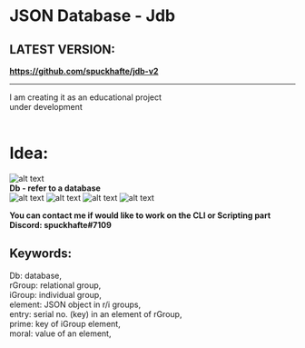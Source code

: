 # JSON Database - Jdb

## LATEST VERSION:
**https://github.com/spuckhafte/jdb-v2**
<hr>
I am creating it as an educational project <br>
under development<br>
<br>

# Idea:
![alt text](https://cdn.discordapp.com/attachments/884143949911031908/938834860724879440/Screenshot_2022-02-03_220235.png)<br>
**Db - refer to a database**<br>
![alt text](https://cdn.discordapp.com/attachments/884143949911031908/938834883822903346/Screenshot_2022-02-03_220301.png)
![alt text](https://cdn.discordapp.com/attachments/884143949911031908/938834916714618890/Screenshot_2022-02-03_220325.png)
![alt text](https://cdn.discordapp.com/attachments/884143949911031908/938834942748672090/Screenshot_2022-02-03_220343.png)
![alt text](https://cdn.discordapp.com/attachments/884143949911031908/938834967507660890/Screenshot_2022-02-03_220403.png)

**You can contact me if would like to work on the CLI or Scripting part**<br>
**Discord: spuckhafte#7109**

## Keywords:
Db: database,<br>
rGroup: relational group,<br>
iGroup: individual group,<br>
element: JSON object in r/i groups,<br>
entry: serial no. (key) in an element of rGroup,<br>
prime: key of iGroup element,<br>
moral: value of an element,<br>
